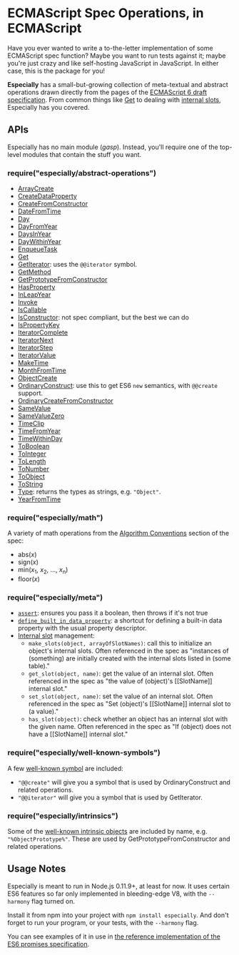 # ECMAScript Spec Operations, in ECMAScript

Have you ever wanted to write a to-the-letter implementation of some ECMAScript spec function? Maybe you want to run tests against it; maybe you're just crazy and like self-hosting JavaScript in JavaScript. In either case, this is the package for you!

**Especially** has a small-but-growing collection of meta-textual and abstract operations drawn directly from the pages of the [ECMAScript 6 draft specification](http://people.mozilla.org/~jorendorff/es6-draft.html). From common things like [Get](http://people.mozilla.org/~jorendorff/es6-draft.html#sec-get-o-p) to dealing with [internal slots](http://people.mozilla.org/~jorendorff/es6-draft.html#sec-object-internal-methods-and-internal-slots), Especially has you covered.

## APIs

Especially has no main module (*gasp*). Instead, you'll require one of the top-level modules that contain the stuff you want.

### require("especially/abstract-operations")

- [ArrayCreate](http://people.mozilla.org/~jorendorff/es6-draft.html#sec-arraycreate)
- [CreateDataProperty](http://people.mozilla.org/~jorendorff/es6-draft.html#sec-createdataproperty)
- [CreateFromConstructor](http://people.mozilla.org/~jorendorff/es6-draft.html#sec-createfromconstructor)
- [DateFromTime](http://people.mozilla.org/~jorendorff/es6-draft.html#sec-date-number)
- [Day](http://people.mozilla.org/~jorendorff/es6-draft.html#sec-day-number-and-time-within-day)
- [DayFromYear](http://people.mozilla.org/~jorendorff/es6-draft.html#sec-year-number)
- [DaysInYear](http://people.mozilla.org/~jorendorff/es6-draft.html#sec-year-number)
- [DayWithinYear](http://people.mozilla.org/~jorendorff/es6-draft.html#sec-month-number)
- [EnqueueTask](http://people.mozilla.org/~jorendorff/es6-draft.html#sec-enqueuetask)
- [Get](http://people.mozilla.org/~jorendorff/es6-draft.html#sec-get-o-p)
- [GetIterator](http://people.mozilla.org/~jorendorff/es6-draft.html#sec-getiterator): uses the `@@iterator` symbol.
- [GetMethod](http://people.mozilla.org/~jorendorff/es6-draft.html#sec-getmethod)
- [GetPrototypeFromConstructor](http://people.mozilla.org/~jorendorff/es6-draft.html#sec-getprototypefromconstructor)
- [HasProperty](http://people.mozilla.org/~jorendorff/es6-draft.html#sec-hasproperty)
- [InLeapYear](http://people.mozilla.org/~jorendorff/es6-draft.html#sec-year-number)
- [Invoke](https://github.com/domenic/promises-unwrapping/issues/74#issuecomment-28428416)
- [IsCallable](http://people.mozilla.org/~jorendorff/es6-draft.html#sec-iscallable)
- [IsConstructor](http://people.mozilla.org/~jorendorff/es6-draft.html#sec-isconstructor): not spec compliant, but the best we can do
- [IsPropertyKey](http://people.mozilla.org/~jorendorff/es6-draft.html#sec-ispropertykey)
- [IteratorComplete](http://people.mozilla.org/~jorendorff/es6-draft.html#sec-iteratorcomplete)
- [IteratorNext](http://people.mozilla.org/~jorendorff/es6-draft.html#sec-iteratornext)
- [IteratorStep](http://people.mozilla.org/~jorendorff/es6-draft.html#sec-iteratorstep)
- [IteratorValue](http://people.mozilla.org/~jorendorff/es6-draft.html#sec-iteratorvalue)
- [MakeTime](https://people.mozilla.org/~jorendorff/es6-draft.html#sec-maketime)
- [MonthFromTime](http://people.mozilla.org/~jorendorff/es6-draft.html#sec-month-number)
- [ObjectCreate](http://people.mozilla.org/~jorendorff/es6-draft.html#sec-objectcreate)
- [OrdinaryConstruct](http://people.mozilla.org/~jorendorff/es6-draft.html#sec-ordinaryconstruct): use this to get ES6 `new` semantics, with `@@create` support.
- [OrdinaryCreateFromConstructor](http://people.mozilla.org/~jorendorff/es6-draft.html#sec-ordinarycreatefromconstructor)
- [SameValue](http://people.mozilla.org/~jorendorff/es6-draft.html#sec-samevalue)
- [SameValueZero](http://people.mozilla.org/~jorendorff/es6-draft.html#sec-samevaluezero)
- [TimeClip](http://people.mozilla.org/~jorendorff/es6-draft.html#sec-timeclip)
- [TimeFromYear](http://people.mozilla.org/~jorendorff/es6-draft.html#sec-year-number)
- [TimeWithinDay](http://people.mozilla.org/~jorendorff/es6-draft.html#sec-day-number-and-time-within-day)
- [ToBoolean](http://people.mozilla.org/~jorendorff/es6-draft.html#sec-toboolean)
- [ToInteger](http://people.mozilla.org/~jorendorff/es6-draft.html#sec-tointeger)
- [ToLength](http://people.mozilla.org/~jorendorff/es6-draft.html#sec-tolength)
- [ToNumber](http://people.mozilla.org/~jorendorff/es6-draft.html#sec-tonumber)
- [ToObject](http://people.mozilla.org/~jorendorff/es6-draft.html#sec-toobject)
- [ToString](http://people.mozilla.org/~jorendorff/es6-draft.html#sec-tostring)
- [Type](http://people.mozilla.org/~jorendorff/es6-draft.html#sec-ecmascript-data-types-and-values): returns the types as strings, e.g. `"Object"`.
- [YearFromTime](http://people.mozilla.org/~jorendorff/es6-draft.html#sec-year-number)

### require("especially/math")

A variety of math operations from the [Algorithm Conventions](http://people.mozilla.org/~jorendorff/es6-draft.html#sec-algorithm-conventions) section of the spec:

- abs(_x_)
- sign(_x_)
- min(<var>x</var><sub>1</sub>, <var>x</var><sub>2</sub>, …, <var>x</var><sub>n</sub>)
- floor(_x_)

### require("especially/meta")

- [`assert`](http://people.mozilla.org/~jorendorff/es6-draft.html#sec-algorithm-conventions): ensures you pass it a boolean, then throws if it's not true
- [`define_built_in_data_property`](http://people.mozilla.org/~jorendorff/es6-draft.html#sec-ecmascript-standard-built-in-objects): a shortcut for defining a built-in data property with the usual property descriptor.
- [Internal slot](http://people.mozilla.org/~jorendorff/es6-draft.html#sec-object-internal-methods-and-internal-slots) management:
    - `make_slots(object, arrayOfSlotNames)`: call this to initialize an object's internal slots. Often referenced in the spec as "instances of (something) are initially created with the internal slots listed in (some table)."
    - `get_slot(object, name)`: get the value of an internal slot. Often referenced in the spec as "the value of (object)'s [[SlotName]] internal slot."
    - `set_slot(object, name)`: set the value of an internal slot. Often referenced in the spec as "Set (object)'s [[SlotName]] internal slot to (a value)."
    - `has_slot(object)`: check whether an object has an internal slot with the given name. Often referenced in the spec as "If (object) does not have a [[SlotName]] internal slot."

### require("especially/well-known-symbols")

A few [well-known symbol](http://people.mozilla.org/~jorendorff/es6-draft.html#sec-well-known-symbols) are included:

- `"@@create"` will give you a symbol that is used by OrdinaryConstruct and related operations.
- `"@@iterator"` will give you a symbol that is used by GetIterator.

### require("especially/intrinsics")

Some of the [well-known intrinsic objects](http://people.mozilla.org/~jorendorff/es6-draft.html#sec-well-known-intrinsic-objects) are included by name, e.g. `"%ObjectPrototype%"`. These are used by GetPrototypeFromConstructor and related operations.

## Usage Notes

Especially is meant to run in Node.js 0.11.9+, at least for now. It uses certain ES6 features so far only implemented in bleeding-edge V8, with the `--harmony` flag turned on.

Install it from npm into your project with `npm install especially`. And don't forget to run your program, or your tests, with the `--harmony` flag.

You can see examples of it in use in [the reference implementation of the ES6 promises specification](https://github.com/domenic/promises-unwrapping/tree/master/reference-implementation).
